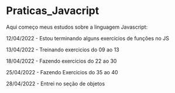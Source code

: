 # Praticas_Javacript
Aqui começo meus estudos sobre a linguagem Javascript:

 12/04/2022 - Estou terminando alguns exercicios de funções no JS

 13/04/2022 - Treinando exercicios do 09 ao 13
 
 18/04/2022 - Fazendo exercicios do 22 ao 30
 
 25/04/2022 - Fazendo Exercicios do 35 ao 40

 28/04/2022 - Entrei no seção de objetos
